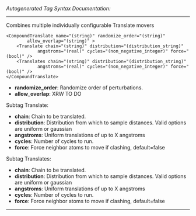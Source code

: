 _Autogenerated Tag Syntax Documentation:_

---
Combines multiple individually configurable Translate movers

```
<CompoundTranslate name="(string)" randomize_order="(string)"
        allow_overlap="(string)" >
    <Translate chain="(string)" distribution="(distribution_string)"
            angstroms="(real)" cycles="(non_negative_integer)" force="(bool)" />
    <Translates chain="(string)" distribution="(distribution_string)"
            angstroms="(real)" cycles="(non_negative_integer)" force="(bool)" />
</CompoundTranslate>
```

-   **randomize_order**: Randomize order of perturbations.
-   **allow_overlap**: XRW TO DO


Subtag Translate:   

-   **chain**: Chain to be translated.
-   **distribution**: Distribution from which to sample distances. Valid options are uniform or gaussian
-   **angstroms**: Uniform translations of up to X angstroms
-   **cycles**: Number of cycles to run.
-   **force**: Force neighbor atoms to move if clashing, default=false

Subtag Translates:   

-   **chain**: Chain to be translated.
-   **distribution**: Distribution from which to sample distances. Valid options are uniform or gaussian
-   **angstroms**: Uniform translations of up to X angstroms
-   **cycles**: Number of cycles to run.
-   **force**: Force neighbor atoms to move if clashing, default=false

---

